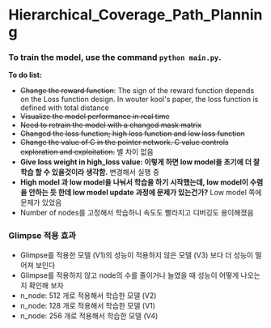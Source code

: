 # Hierarchical_Coverage_Path_Planning

### To train the model, use the command `python main.py`.
**To do list:** 
- ~~Change the reward function~~: The sign of the reward function depends on the Loss function design. In wouter kool's paper, the loss function is defined with total distance
- ~~Visualize the model performance in real time~~
- ~~Need to retrain the model with a changed mask matrix~~ 
- ~~Changed the loss function; high loss function and low loss function~~
- ~~Change the value of C in the pointer network. C value controls exploration and exploitation.~~ 별 차이 없음
- __Give loss weight in high_loss value: 이렇게 하면 low model을 초기에 더 잘 학습 할 수 있을것이라 생각함.__ 변경해서 실행 중 
- __High model 과 low model을 나눠서 학습을 하기 시작했는데, low model이 수렴을 안하는 듯 한데 low model update 과정에 문제가 있는건가?__ Low model 쪽에 문제가 있었음
- Number of nodes를 고정해서 학습하니 속도도 빨라지고 디버깅도 용이해졌음

### Glimpse 적용 효과
- Glimpse를 적용한 모델 (V1)의 성능이 적용하지 않은 모델 (V3) 보다 더 성능이 떨어져 보인다
- Glimpse를 적용하지 않고 node의 수를 줄이거나 늘였을 때 성능이 어떻게 나오는지 확인해 보자
- n_node: 512 개로 적용해서 학습한 모델 (V2)
- n_node: 128 개로 적용해서 학습한 모델 (V1)
- n_node: 256 개로 적용해서 학습한 모델 (V4)

